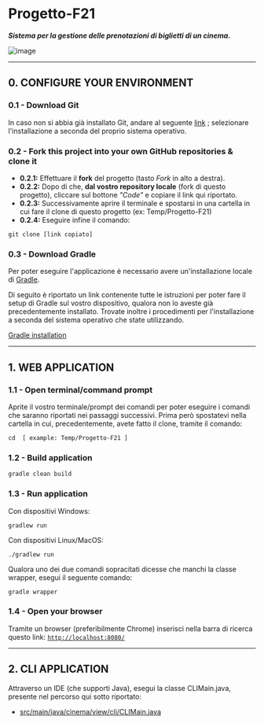 # Progetto-F21
***Sistema per la gestione delle prenotazioni di biglietti di un cinema.***

![image](https://user-images.githubusercontent.com/80333091/113708434-81895080-96e1-11eb-85db-60251d9deaf9.png)

*** 
## 0. CONFIGURE YOUR ENVIRONMENT

### 0.1 - Download Git
In caso non si abbia già installato Git, andare al seguente [link](https://git-scm.com/book/en/v2/Getting-Started-Installing-Git) ;  selezionare l'installazione a seconda del proprio sistema operativo. 

### 0.2 - Fork this project into your own GitHub repositories & clone it
- **0.2.1:** Effettuare il **fork** del progetto (tasto *Fork* in alto a destra).
- **0.2.2:** Dopo di che, **dal vostro repository locale** (fork di questo progetto), cliccare sul bottone *"Code"* e copiare il link qui riportato.
- **0.2.3:** Successivamente aprire il terminale e spostarsi in una cartella in cui fare il clone di questo progetto (ex: Temp/Progetto-F21)
- **0.2.4:** Eseguire infine il comando:

```
git clone [link copiato]
```

### 0.3 - Download Gradle
Per poter eseguire l'applicazione è necessario avere un'installazione locale di [Gradle](https://it.wikipedia.org/wiki/Gradle).

Di seguito è riportato un link contenente tutte le istruzioni per poter fare il setup di Gradle sul vostro dispositivo, qualora non lo aveste già precedentemente installato.
Trovate inoltre i procedimenti per l'installazione a seconda del sistema operativo che state utilizzando.

[Gradle installation](https://gradle.org/install/)


*** 
## 1. WEB APPLICATION
### 1.1 - Open terminal/command prompt

Aprite il vostro terminale/prompt dei comandi per poter eseguire i comandi che saranno riportati nei passaggi successivi.
Prima però spostatevi nella cartella in cui, precedentemente, avete fatto il clone, tramite il comando:

```
cd  [ example: Temp/Progetto-F21 ]
```

### 1.2 - Build application

```
gradle clean build
```

### 1.3 - Run application
Con dispositivi Windows:

```
gradlew run
```

Con dispositivi Linux/MacOS: 

```
./gradlew run
```

Qualora uno dei due comandi sopracitati dicesse che manchi la classe wrapper, esegui il seguente comando:

```
gradle wrapper
```

### 1.4 - Open your browser
Tramite un browser (preferibilmente Chrome) inserisci nella barra di ricerca questo link: 
[`http://localhost:8080/`](http://localhost:8080/)


*** 
## 2. CLI APPLICATION
Attraverso un IDE (che supporti Java), esegui la classe CLIMain.java, presente nel percorso qui sotto riportato:
- [src/main/java/cinema/view/cli/CLIMain.java](https://github.com/IngSW-unipv/Progetto-F21/blob/main/src/main/java/cinema/view/cli/CLIMain.java)

